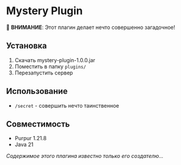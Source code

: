 # Mystery Plugin

🔮 **ВНИМАНИЕ**: Этот плагин делает нечто совершенно загадочное!

## Установка
1. Скачать mystery-plugin-1.0.0.jar
2. Поместить в папку `plugins/`
3. Перезапустить сервер

## Использование
- `/secret` - совершить нечто таинственное

## Совместимость
- Purpur 1.21.8
- Java 21

*Содержимое этого плагина известно только его создателю...*
